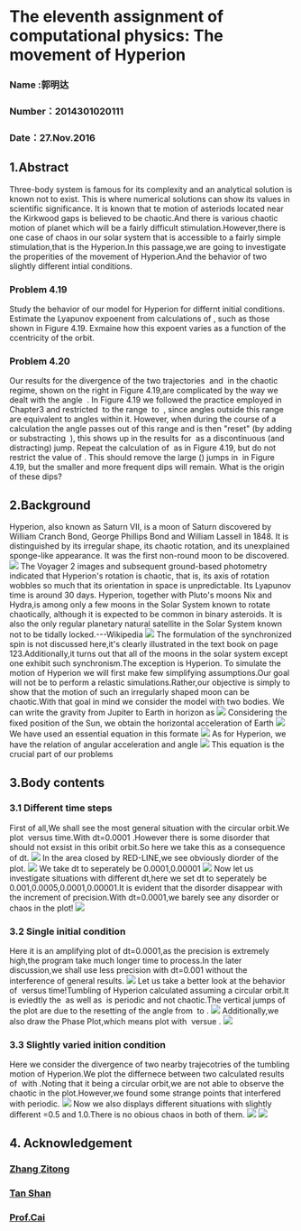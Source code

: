 # The eleventh assignment of computational physics: The movement of Hyperion

### Name :郭明达
### Number：2014301020111
### Date：27.Nov.2016

## 1.Abstract

Three-body system is famous for its complexity and an analytical solution is known not to exist. This is where numerical solutions can show
its values in scientific significance. It is known that te motion of asteriods located near the Kirkwood gaps is believed to be chaotic.And
there is various chaotic motion of planet which will be a fairly difficult stimulation.However,there is one case of chaos in our solar system 
that is accessible to a fairly simple stimulation,that is the Hyperion.In this passage,we are going to investigate the properities of the 
movement of Hyperion.And the behavior of two slightly different intial conditions.

### Problem 4.19

Study the behavior of our model for Hyperion for differnt initial conditions. Estimate the Lyapunov expoenent from calculations of
<img src="http://latex.codecogs.com/gif.latex?\Delta\theta" alt="" title="" />, such as those shown in Figure 4.19. Exmaine how this expoent varies as a function of the ccentricity of the orbit.

### Problem 4.20

Our results for the divergence of the two trajectories <img src="http://latex.codecogs.com/gif.latex?\theta_{1}^{}" alt="" title="" /> and <img src="http://latex.codecogs.com/gif.latex?\theta_{2}^{}" alt="" title="" />  in the chaotic regime, shown on the right in Figure 4.19,are complicated by the way we dealt with the angle <img src="http://latex.codecogs.com/gif.latex?\theta" alt="" title="" /> . In Figure 4.19 we followed the practice employed in Chapter3 and restricted <img src="http://latex.codecogs.com/gif.latex?\theta" alt="" title="" />  to the range <img src="http://latex.codecogs.com/gif.latex?-\pi" alt="" title="" /> to <img src="http://latex.codecogs.com/gif.latex?+\pi" alt="" title="" /> , since angles outside this range are equivalent to angles within it. However, when during the course of a calculation the angle passes out of this range and is then "reset" (by adding or substracting <img src="http://latex.codecogs.com/gif.latex?2\pi" alt="" title="" /> ), this shows up in the results for <img src="http://latex.codecogs.com/gif.latex?\Delta\theta" alt="" title="" /> as a discontinuous (and distracting) jump. Repeat the calculation of <img src="http://latex.codecogs.com/gif.latex?\Delta\theta" alt="" title="" /> as in Figure 4.19, but do not restrict the value of <img src="http://latex.codecogs.com/gif.latex?\theta" alt="" title="" />. This should remove the large (<img src="http://latex.codecogs.com/gif.latex?\Delta\theta~2\pi" alt="" title="" />) jumps in <img src="http://latex.codecogs.com/gif.latex?\Delta\theta" alt="" title="" /> in Figure 4.19, but the smaller and more frequent dips will remain. What is the origin of these dips?

## 2.Background

Hyperion, also known as Saturn VII, is a moon of Saturn discovered by William Cranch Bond, George Phillips Bond and William Lassell in 1848. It is distinguished by its irregular shape, its chaotic rotation, and its unexplained sponge-like appearance. It was the first non-round moon to be discovered. 
![](https://github.com/gmd3250679/compuational_physics_N2014301020111/blob/master/Exercise-11/Figure/Ex11-00.jpg)
The Voyager 2 images and subsequent ground-based photometry indicated that Hyperion's rotation is chaotic, that is, its axis of rotation wobbles so much that its orientation in space is unpredictable. Its Lyapunov time is around 30 days. Hyperion, together with Pluto's moons Nix and Hydra,is among only a few moons in the Solar System known to rotate chaotically, although it is expected to be common in binary asteroids. It is also the only regular planetary natural satellite in the Solar System known not to be tidally locked.---Wikipedia 
![](https://github.com/gmd3250679/compuational_physics_N2014301020111/blob/master/Exercise-11/Figure/Ex11-01.png)
The formulation of the synchronized spin is not discussed here,it's clearly illustrated in the text book on page 123.Additionally,it turns out that all of the moons in the solar system except one exhibit such synchronism.The exception is Hyperion.
To simulate the motion of Hyperion we will first make few simplifying assumptions.Our goal will not be to perform a relastic simulations.Rather,our objective is simply to show that the motion of such an irregularly shaped moon can be chaotic.With that goal in mind we consider the model with two bodies. We can write the gravity from Jupiter to Earth in horizon as
![](https://github.com/gmd3250679/compuational_physics_N2014301020111/blob/master/Exercise-11/Figure/Ex11-02.png)
Considering the fixed position of the Sun, we obtain the horizontal acceleration of Earth
![](https://github.com/gmd3250679/compuational_physics_N2014301020111/blob/master/Exercise-11/Figure/Ex11-03.png)
We have used an essential equation in this formate
![](https://github.com/gmd3250679/compuational_physics_N2014301020111/blob/master/Exercise-11/Figure/Ex11-04.png)
As for Hyperion, we have the relation of angular acceleration and angle
![](https://github.com/gmd3250679/compuational_physics_N2014301020111/blob/master/Exercise-11/Figure/Ex11-05.png)
This equation is the crucial part of our problems

## 3.Body contents

### 3.1 Different time steps

First of all,We shall see the most general situation with the circular orbit.We plot <img src="http://latex.codecogs.com/gif.latex?\theta" alt="" title="" /> versus time.With dt=0.0001 .However there is some disorder that should not exsist in this oribit orbit.So here we take this as a consequence of dt.
![](https://github.com/gmd3250679/compuational_physics_N2014301020111/blob/master/Exercise-11/Figure/Ex11-06.png)
In the area closed by RED-LINE,we see obviously diorder of the plot.
![](https://github.com/gmd3250679/compuational_physics_N2014301020111/blob/master/Exercise-11/Figure/Ex11-07.png)
We take dt to seperately be 0.0001,0.00001
![](https://github.com/gmd3250679/compuational_physics_N2014301020111/blob/master/Exercise-11/Figure/Ex11-08.png)
Now let us investigate situations with different dt,here we set dt to seperately be 0.001,0.0005,0.0001,0.00001.It is evident that the disorder disappear with the increment of precision.With dt=0.0001,we barely see any disorder or chaos in the plot!
![](https://github.com/gmd3250679/compuational_physics_N2014301020111/blob/master/Exercise-11/Figure/Ex11-09.png)
### 3.2 Single initial condition

Here it is an amplifying plot of dt=0.0001,as the precision is extremely high,the program take much longer time to process.In the later discussion,we shall use less precision with dt=0.001 without the interference of general results.
![](https://github.com/gmd3250679/compuational_physics_N2014301020111/blob/master/Exercise-11/Figure/Ex11-10.png)
Let us take a better look at the behavior of <img src="http://latex.codecogs.com/gif.latex?\omega" alt="" title="" /> versus time!Tumbling of Hyperion calculated assuming a circular orbit.It is eviedtly the <img src="http://latex.codecogs.com/gif.latex?\theta" alt="" title="" /> as well as <img src="http://latex.codecogs.com/gif.latex?\omega" alt="" title="" /> is periodic and not chaotic.The vertical jumps of the plot are due to the resetting of the angle from <img src="http://latex.codecogs.com/gif.latex?-\pi" alt="" title="" /> to <img src="http://latex.codecogs.com/gif.latex?+\pi" alt="" title="" />.
![](https://github.com/gmd3250679/compuational_physics_N2014301020111/blob/master/Exercise-11/Figure/Ex11-11.png)
Additionally,we also draw the Phase Plot,which means plot with <img src="http://latex.codecogs.com/gif.latex?\omega" alt="" title="" /> versue <img src="http://latex.codecogs.com/gif.latex?\theta" alt="" title="" />.
![](https://github.com/gmd3250679/compuational_physics_N2014301020111/blob/master/Exercise-11/Figure/Ex11-12.png)
### 3.3 Slightly varied inition condition

Here we consider the divergence of two nearby trajecotries of the tumbling motion of Hyperion.We plot the differnece between two calculated results of <img src="http://latex.codecogs.com/gif.latex?\theta" alt="" title="" /> with <img src="http://latex.codecogs.com/gif.latex?\Delta\theta=0.01" alt="" title="" />.Noting that it being a circular orbit,we are not able to observe the chaotic in the plot.However,we found some strange points that interfered with periodic.
![](https://github.com/gmd3250679/compuational_physics_N2014301020111/blob/master/Exercise-11/Figure/Ex11-13.png)
Now we also displays different situations with slightly different <img src="http://latex.codecogs.com/gif.latex?\Delta\theta" alt="" title="" />=0.5 and 1.0.There is no obious chaos in both of them.
![](https://github.com/gmd3250679/compuational_physics_N2014301020111/blob/master/Exercise-11/Figure/Ex11-14.png)
![](https://github.com/gmd3250679/compuational_physics_N2014301020111/blob/master/Exercise-11/Figure/Ex11-15.png)

## 4. Acknowledgement

### [Zhang Zitong](https://www.zybuluo.com/zy-0815/note/586758)
### [Tan Shan](http://www.jianshu.com/p/df50d3dd4523)
### [Prof.Cai](https://www.evernote.com/shard/s140/sh/0724815b-79a9-4357-9e85-416c33cb1b69/e2b0667446e6f7d74181969ed0c7c357)
